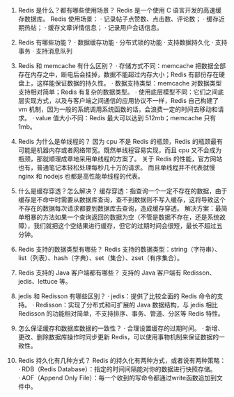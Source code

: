 1. Redis 是什么？都有哪些使用场景？
Redis 是一个使用 C 语言开发的高速缓存数据库。
Redis 使用场景：
· 记录帖子点赞数、点击数、评论数；
· 缓存近期热帖；
· 缓存文章详情信息；
· 记录用户会话信息。
2. Redis 有哪些功能？
· 数据缓存功能
· 分布式锁的功能
· 支持数据持久化
· 支持事务
· 支持消息队列
3. Redis 和 memcache 有什么区别？
· 存储方式不同：memcache 把数据全部存在内存之中，断电后会挂掉，数据不能超过内存大小；Redis 有部份存在硬盘上，这样能保证数据的持久性。
· 数据支持类型：memcache 对数据类型支持相对简单；Redis 有复杂的数据类型。
· 使用底层模型不同：它们之间底层实现方式，以及与客户端之间通信的应用协议不一样，Redis 自己构建了 vm 机制，因为一般的系统调用系统函数的话，会浪费一定的时间去移动和请求。
· value 值大小不同：Redis 最大可以达到 512mb；memcache 只有 1mb。
4. Redis 为什么是单线程的？
因为 cpu 不是 Redis 的瓶颈，Redis 的瓶颈最有可能是机器内存或者网络带宽。既然单线程容易实现，而且 cpu 又不会成为瓶颈，那就顺理成章地采用单线程的方案了。
关于 Redis 的性能，官方网站也有，普通笔记本轻松处理每秒几十万的请求。
而且单线程并不代表就慢 nginx 和 nodejs 也都是高性能单线程的代表。
5. 什么是缓存穿透？怎么解决？
缓存穿透：指查询一个一定不存在的数据，由于缓存是不命中时需要从数据库查询，查不到数据则不写入缓存，这将导致这个不存在的数据每次请求都要到数据库去查询，造成缓存穿透。
解决方案：最简单粗暴的方法如果一个查询返回的数据为空（不管是数据不存在，还是系统故障），我们就把这个空结果进行缓存，但它的过期时间会很短，最长不超过五分钟。

6. Redis 支持的数据类型有哪些？
Redis 支持的数据类型：string（字符串）、list（列表）、hash（字典）、set（集合）、zset（有序集合）。
7. Redis 支持的 Java 客户端都有哪些？
支持的 Java 客户端有 Redisson、jedis、lettuce 等。
8. jedis 和 Redisson 有哪些区别？
· jedis：提供了比较全面的 Redis 命令的支持。
· Redisson：实现了分布式和可扩展的 Java 数据结构，与 jedis 相比 Redisson 的功能相对简单，不支持排序、事务、管道、分区等 Redis 特性。
9. 怎么保证缓存和数据库数据的一致性？
· 合理设置缓存的过期时间。
· 新增、更改、删除数据库操作时同步更新 Redis，可以使用事物机制来保证数据的一致性。
10. Redis 持久化有几种方式？
Redis 的持久化有两种方式，或者说有两种策略：
· RDB（Redis Database）：指定的时间间隔能对你的数据进行快照存储。
· AOF（Append Only File）：每一个收到的写命令都通过write函数追加到文件中。
